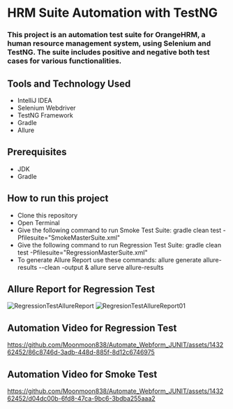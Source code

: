 # HRM Suite Automation with TestNG
### This project is an automation test suite for OrangeHRM, a human resource management system, using Selenium and TestNG. The suite includes positive and negative both test cases for various functionalities.
## Tools and Technology Used
- IntelliJ IDEA
- Selenium Webdriver
- TestNG Framework
- Gradle
- Allure

## Prerequisites
- JDK
- Gradle

## How to run this project
- Clone this repository
- Open Terminal
- Give the following command to run Smoke Test Suite: gradle clean test -Pfilesuite="SmokeMasterSuite.xml"
- Give the following command to run Regression Test Suite: gradle clean test -Pfilesuite="RegressionMasterSuite.xml"
- To generate Allure Report use these commands: allure generate allure-results --clean -output & allure serve allure-results

## Allure Report for Regression Test
![RegressionTestAllureReport](https://github.com/Moonmoon838/Automate_Webform_JUNIT/assets/143262452/cf21b649-85a6-47c2-9a27-77eeef186bbb)
![RegresionTestAllureReport01](https://github.com/Moonmoon838/Automate_Webform_JUNIT/assets/143262452/303cfdae-4933-4b7f-8891-f78dc803e365)

## Automation Video for Regression Test
https://github.com/Moonmoon838/Automate_Webform_JUNIT/assets/143262452/86c8746d-3adb-448d-885f-8d12c6746975

## Automation Video for Smoke Test
https://github.com/Moonmoon838/Automate_Webform_JUNIT/assets/143262452/d04dc00b-6fd8-47ca-9bc6-3bdba255aaa2
